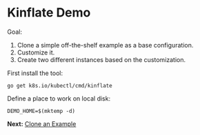 # Kinflate Demo

Goal:

 1. Clone a simple off-the-shelf example as a base configuration.
 1. Customize it.
 1. Create two different instances based on the customization.

First install the tool:

<!-- @install @test -->
```
go get k8s.io/kubectl/cmd/kinflate
```

Define a place to work on local disk:

<!-- @clear @test -->
```
DEMO_HOME=$(mktemp -d)
```

__Next:__ [Clone an Example](clone)
